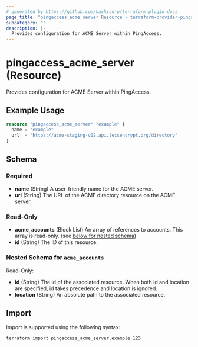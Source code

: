 ```yaml
---
# generated by https://github.com/hashicorp/terraform-plugin-docs
page_title: "pingaccess_acme_server Resource - terraform-provider-pingaccess"
subcategory: ""
description: |-
  Provides configuration for ACME Server within PingAccess.
---
```


# pingaccess_acme_server (Resource)

Provides configuration for ACME Server within PingAccess.

## Example Usage

```terraform
resource "pingaccess_acme_server" "example" {
  name = "example"
  url  = "https://acme-staging-v02.api.letsencrypt.org/directory"
}
```

<!-- schema generated by tfplugindocs -->
## Schema

### Required

- **name** (String) A user-friendly name for the ACME server.
- **url** (String) The URL of the ACME directory resource on the ACME server.

### Read-Only

- **acme_accounts** (Block List) An array of references to accounts. This array is read-only. (see [below for nested schema](#nestedblock--acme_accounts))
- **id** (String) The ID of this resource.

<a id="nestedblock--acme_accounts"></a>
### Nested Schema for `acme_accounts`

Read-Only:

- **id** (String) The id of the associated resource. When both id and location are specified, id takes precedence and location is ignored.
- **location** (String) An absolute path to the associated resource.

## Import

Import is supported using the following syntax:

```shell
terraform import pingaccess_acme_server.example 123
```
